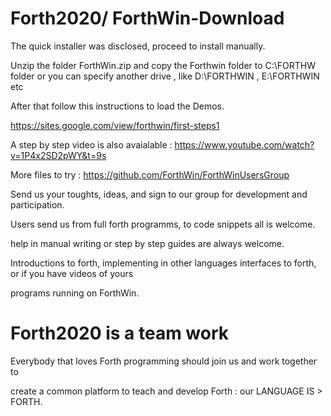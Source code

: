 # Forth2020/ ForthWin-Download

The quick installer was disclosed, proceed to install manually. 

Unzip the folder ForthWin.zip   and copy the Forthwin  folder to  C:\FORTHW   folder  or you can specify another
drive  , like D:\FORTHWIN ,  E:\FORTHWIN  etc

After that  follow this instructions to load the Demos.

https://sites.google.com/view/forthwin/first-steps1


A step by step video is also avaialable : https://www.youtube.com/watch?v=1P4x2SD2pWY&t=9s


More files to try   :  https://github.com/ForthWin/ForthWinUsersGroup


Send us  your  toughts, ideas, and sign to our group for development and participation.

Users send us from  full forth programms, to code snippets all is welcome.

help in manual writing or  step by step guides are always welcome.

Introductions to forth, implementing in other languages interfaces to forth, or if you have videos of yours 

programs running  on ForthWin.


Forth2020 is a team work 
========================

Everybody that loves Forth programming  should  join us and work together  to

create a common platform to teach and develop Forth :  our LANGUAGE IS  > FORTH.


